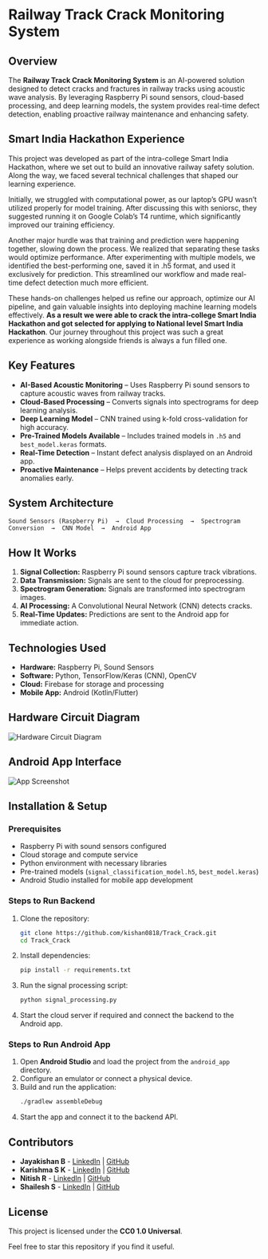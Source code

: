# Railway Track Crack Monitoring System

## Overview
The **Railway Track Crack Monitoring System** is an AI-powered solution designed to detect cracks and fractures in railway tracks using acoustic wave analysis. By leveraging Raspberry Pi sound sensors, cloud-based processing, and deep learning models, the system provides real-time defect detection, enabling proactive railway maintenance and enhancing safety.

## Smart India Hackathon Experience

This project was developed as part of the intra-college Smart India Hackathon, where we set out to build an innovative railway safety solution. Along the way, we faced several technical challenges that shaped our learning experience.

Initially, we struggled with computational power, as our laptop’s GPU wasn’t utilized properly for model training. After discussing this with seniorsc, they suggested running it on Google Colab’s T4 runtime, which significantly improved our training efficiency.

Another major hurdle was that training and prediction were happening together, slowing down the process. We realized that separating these tasks would optimize performance. After experimenting with multiple models, we identified the best-performing one, saved it in .h5 format, and used it exclusively for prediction. This streamlined our workflow and made real-time defect detection much more efficient.

These hands-on challenges helped us refine our approach, optimize our AI pipeline, and gain valuable insights into deploying machine learning models effectively. **As a result we were able to crack the intra-college Smart India Hackathon and got selected for applying to National level Smart India Hackathon**. Our journey throughout this project was such a great experience as working alongside friends is always a fun filled one.

## Key Features
- **AI-Based Acoustic Monitoring** – Uses Raspberry Pi sound sensors to capture acoustic waves from railway tracks.  
- **Cloud-Based Processing** – Converts signals into spectrograms for deep learning analysis.  
- **Deep Learning Model** – CNN trained using k-fold cross-validation for high accuracy.  
- **Pre-Trained Models Available** – Includes trained models in `.h5` and `best_model.keras` formats.  
- **Real-Time Detection** – Instant defect analysis displayed on an Android app.  
- **Proactive Maintenance** – Helps prevent accidents by detecting track anomalies early.  

## System Architecture
```
Sound Sensors (Raspberry Pi)  →  Cloud Processing  →  Spectrogram Conversion  →  CNN Model  →  Android App
```

## How It Works
1. **Signal Collection:** Raspberry Pi sound sensors capture track vibrations.  
2. **Data Transmission:** Signals are sent to the cloud for preprocessing.  
3. **Spectrogram Generation:** Signals are transformed into spectrogram images.  
4. **AI Processing:** A Convolutional Neural Network (CNN) detects cracks.  
5. **Real-Time Updates:** Predictions are sent to the Android app for immediate action.  

## Technologies Used
- **Hardware:** Raspberry Pi, Sound Sensors  
- **Software:** Python, TensorFlow/Keras (CNN), OpenCV  
- **Cloud:** Firebase for storage and processing  
- **Mobile App:** Android (Kotlin/Flutter)  

## Hardware Circuit Diagram
![Hardware Circuit Diagram](https://github.com/kishan0818/Track_Crack/blob/main/hardware_circuit_diagram.png?raw=true)

## Android App Interface
![App Screenshot](https://github.com/kishan0818/Track_Crack/blob/main/app_ss.png?raw=true)

## Installation & Setup
### Prerequisites
- Raspberry Pi with sound sensors configured
- Cloud storage and compute service
- Python environment with necessary libraries
- Pre-trained models (`signal_classification_model.h5`, `best_model.keras`)
- Android Studio installed for mobile app development

### Steps to Run Backend
1. Clone the repository:
   ```bash
   git clone https://github.com/kishan0818/Track_Crack.git
   cd Track_Crack
   ```
2. Install dependencies:
   ```bash
   pip install -r requirements.txt
   ```
3. Run the signal processing script:
   ```bash
   python signal_processing.py
   ```
4. Start the cloud server if required and connect the backend to the Android app.

### Steps to Run Android App
1. Open **Android Studio** and load the project from the `android_app` directory.
2. Configure an emulator or connect a physical device.
3. Build and run the application:
   ```bash
   ./gradlew assembleDebug
   ```
4. Start the app and connect it to the backend API.

## Contributors
- **Jayakishan B** - [LinkedIn](https://www.linkedin.com/in/jayakishan-balagopal-978613300/) | [GitHub](https://github.com/kishan0818)
- **Karishma S K** - [LinkedIn](https://www.linkedin.com/in/karishma-sivakumar-25a3a4300/) | [GitHub](https://github.com/karishma0624)
- **Nitish R** - [LinkedIn](https://www.linkedin.com/in/nitish--rajendran/) | [GitHub](https://github.com/Nitish-Rajendran)
- **Shailesh S** - [LinkedIn](https://www.linkedin.com/in/shailesh-s-671b65292/) | [GitHub](https://github.com/shailesh-s-04)
  
## License
This project is licensed under the **CC0 1.0 Universal**.

Feel free to star this repository if you find it useful.

